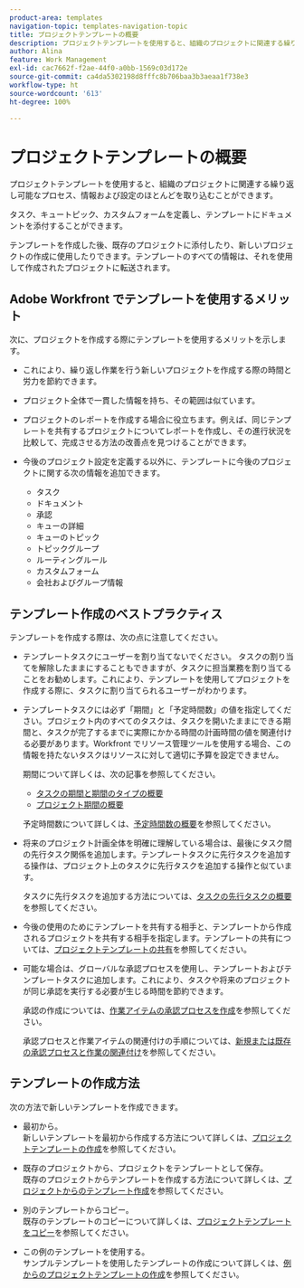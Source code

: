 ```yaml
---
product-area: templates
navigation-topic: templates-navigation-topic
title: プロジェクトテンプレートの概要
description: プロジェクトテンプレートを使用すると、組織のプロジェクトに関連する繰り返し可能なプロセス、情報および設定のほとんどを取り込むことができます。
author: Alina
feature: Work Management
exl-id: cac7662f-f2ae-44f0-a0bb-1569c03d172e
source-git-commit: ca4da5302198d8fffc8b706baa3b3aeaa1f738e3
workflow-type: ht
source-wordcount: '613'
ht-degree: 100%

---
```


# プロジェクトテンプレートの概要

<!-- Audited: 12/2023 -->

プロジェクトテンプレートを使用すると、組織のプロジェクトに関連する繰り返し可能なプロセス、情報および設定のほとんどを取り込むことができます。

タスク、キュートピック、カスタムフォームを定義し、テンプレートにドキュメントを添付することができます。

テンプレートを作成した後、既存のプロジェクトに添付したり、新しいプロジェクトの作成に使用したりできます。テンプレートのすべての情報は、それを使用して作成されたプロジェクトに転送されます。

## Adobe Workfront でテンプレートを使用するメリット

次に、プロジェクトを作成する際にテンプレートを使用するメリットを示します。

* これにより、繰り返し作業を行う新しいプロジェクトを作成する際の時間と労力を節約できます。
* プロジェクト全体で一貫した情報を持ち、その範囲は似ています。
* プロジェクトのレポートを作成する場合に役立ちます。例えば、同じテンプレートを共有するプロジェクトについてレポートを作成し、その進行状況を比較して、完成させる方法の改善点を見つけることができます。
* 今後のプロジェクト設定を定義する以外に、テンプレートに今後のプロジェクトに関する次の情報を追加できます。

   * タスク
   * ドキュメント
   * 承認
   * キューの詳細
   * キューのトピック
   * トピックグループ
   * ルーティングルール
   * カスタムフォーム
   * 会社およびグループ情報

## テンプレート作成のベストプラクティス

<!--
<p data-mc-conditions="QuicksilverOrClassic.Draft mode">(NOTE:this is not an extensive list, but we are updating it as we go.)</p>
-->

テンプレートを作成する際は、次の点に注意してください。

* テンプレートタスクにユーザーを割り当てないでください。 タスクの割り当てを解除したままにすることもできますが、タスクに担当業務を割り当てることをお勧めします。これにより、テンプレートを使用してプロジェクトを作成する際に、タスクに割り当てられるユーザーがわかります。
* テンプレートタスクには必ず「期間」と「予定時間数」の値を指定してください。プロジェクト内のすべてのタスクは、タスクを開いたままにできる期間と、タスクが完了するまでに実際にかかる時間の計画時間の値を関連付ける必要があります。Workfront でリソース管理ツールを使用する場合、この情報を持たないタスクはリソースに対して適切に予算を設定できません。

  期間について詳しくは、次の記事を参照してください。

   * [タスクの期間と期間のタイプの概要](../../../manage-work/tasks/taskdurtn/task-duration-and-duration-type.md)
   * [プロジェクト期間の概要](../../../manage-work/projects/planning-a-project/project-duration.md)

  予定時間数について詳しくは、[予定時間数の概要](../../../manage-work/tasks/task-information/planned-hours.md)を参照してください。

* 将来のプロジェクト計画全体を明確に理解している場合は、最後にタスク間の先行タスク関係を追加します。テンプレートタスクに先行タスクを追加する操作は、プロジェクト上のタスクに先行タスクを追加する操作と似ています。

  タスクに先行タスクを追加する方法については、[タスクの先行タスクの概要](../../../manage-work/tasks/use-prdcssrs/predecessors-overview.md)を参照してください。

* 今後の使用のためにテンプレートを共有する相手と、テンプレートから作成されるプロジェクトを共有する相手を指定します。テンプレートの共有については、[プロジェクトテンプレートの共有](../../../manage-work/projects/create-and-manage-templates/share-project-template.md)を参照してください。
* 可能な場合は、グローバルな承認プロセスを使用し、テンプレートおよびテンプレートタスクに追加します。これにより、タスクや将来のプロジェクトが同じ承認を実行する必要が生じる時間を節約できます。

  承認の作成については、[作業アイテムの承認プロセスを作成](../../../administration-and-setup/customize-workfront/configure-approval-milestone-processes/create-approval-processes.md)を参照してください。

  承認プロセスと作業アイテムの関連付けの手順については、[新規または既存の承認プロセスと作業の関連付け](../../../review-and-approve-work/manage-approvals/associate-approval-with-work.md)を参照してください。

## テンプレートの作成方法

次の方法で新しいテンプレートを作成できます。

* 最初から。\
  新しいテンプレートを最初から作成する方法について詳しくは、[プロジェクトテンプレートの作成](../../../manage-work/projects/create-and-manage-templates/create-template.md)を参照してください。

* 既存のプロジェクトから、プロジェクトをテンプレートとして保存。\
  既存のプロジェクトからテンプレートを作成する方法について詳しくは、[プロジェクトからのテンプレート作成](../../../manage-work/projects/create-and-manage-templates/create-template-from-project.md)を参照してください。

* 別のテンプレートからコピー。\
  既存のテンプレートのコピーについて詳しくは、[プロジェクトテンプレートをコピー](../../../manage-work/projects/create-and-manage-templates/copy-template.md)を参照してください。

* この例のテンプレートを使用する。\
  サンプルテンプレートを使用したテンプレートの作成について詳しくは、[例からのプロジェクトテンプレートの作成](../../../manage-work/projects/create-and-manage-templates/create-templates-from-examples.md)を参照してください。
